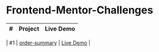 # Frontend-Mentor-Challenges

| # | Project  | Live Demo |
| --- |---|---|

| #1 | [order-summary](https://github.com/Mukhran91/Frontend-Mentor-Challenges.git)  | [Live Demo](https://mukhran91.github.io/Frontend-Mentor-Challenges/) |
